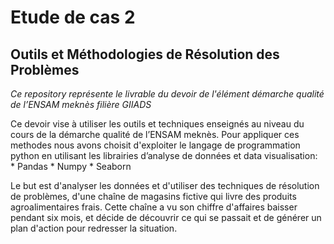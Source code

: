 # Etude de cas 2
## Outils et Méthodologies de Résolution des Problèmes

*Ce repository représente le livrable du devoir de l'élément démarche qualité de l’ENSAM meknès filière GIIADS*

Ce devoir vise à utiliser les outils et techniques enseignés au niveau du cours de la démarche qualité de l’ENSAM meknès.
Pour appliquer ces methodes nous avons choisit d'exploiter le langage de programmation python en 
utilisant les librairies d’analyse de données et data visualisation:<br>
    * Pandas 
    * Numpy 
    * Seaborn
    
Le but est d'analyser les données et d'utiliser des techniques de résolution de problèmes, d'une chaîne de magasins
fictive qui livre des produits agroalimentaires frais. Cette chaîne a vu son chiffre d'affaires baisser pendant six mois,
et décide de découvrir ce qui se passait et de générer un plan d'action pour redresser la situation.
